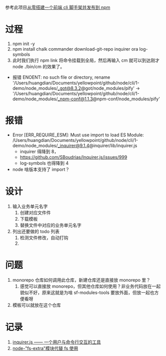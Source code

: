 参考此项目[从零搭建一个前端 cli 脚手架并发布到 npm](https://segmentfault.com/a/1190000040719719)

# 过程

1. npm init -y
2. npm install chalk commander download-git-repo inquirer ora log-symbols
3. 此时我们执行 npm link 将命令挂载到全局，然后再输入 cm 就可以到达刚才 node ./bin/cm 的效果了。

- 报错 ENOENT: no such file or directory, rename '/Users/huangdian/Documents/yellowpoint/github/node/cli/1-demo/node_modules/_got@8.3.2@got/node_modules/pify' -> '/Users/huangdian/Documents/yellowpoint/github/node/cli/1-demo/node_modules/_npm-conf@1.1.3@npm-conf/node_modules/pify'

# 报错

- Error [ERR_REQUIRE_ESM]: Must use import to load ES Module: /Users/huangdian/Documents/yellowpoint/github/node/cli/1-demo/node_modules/_inquirer@9.1.4@inquirer/lib/inquirer.js
  - inquirer 得降到 8，
  - https://github.com/SBoudrias/Inquirer.js/issues/999
  - log-symbols 也得降到 4
- node 啥版本支持了 import？

# 设计

1. 输入业务单元名字
   1. 创建对应文件件
   2. 下载模板
   3. 替换文件中对应的业务单元名字
2. 列出还要做的 todo 列表
   1. 检测文件修改，自动打钩
   2.

# 问题

1. monorepo 仓库如何调用此仓库，新建仓库还是直接放 monorepo 里？
   1. 感觉可以直接放 monorepo，但其他仓库如何使用？非业务代码放在一起貌似不好，原来这就是为啥 sf-modules-tools 要放外面，但放一起也方便看呀
2. 模板可以就放在这个仓库

# 记录

1. [inquirer.js —— 一个用户与命令行交互的工具](https://blog.csdn.net/qq_26733915/article/details/80461257)
2. [node-"fs-extra"模块代替 fs 使用](https://juejin.cn/post/6844903641594216455)
